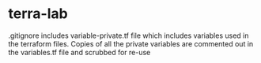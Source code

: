 # terra-lab

.gitignore includes variable-private.tf file which includes variables used in the terraform files.
Copies of all the private variables are commented out in the variables.tf file and scrubbed for re-use

